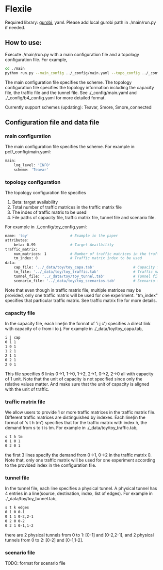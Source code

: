 # Flexile

Required library: [gurobi](https://www.gurobi.com/), yaml. Please add local gurobi path in ./main/run.py if needed.

## How to use:

Execute ./main/run.py with a main configuration file and a topology configuration file. For example,

```bash
cd ./main
python run.py --main_config ../_config/main.yaml --topo_config ../_config/toy_config.yaml
```

The main configuration file specifies the scheme. The topology configuration file specifies the topology information including the capacity file, the traffic file and the tunnel file. See ./_config/main.yaml and ./_config/b4_config.yaml for more detailed format.

Currently support schemes (updating): Teavar, Smore, Smore_connected

## Configuration file and data file

### main configuration

The main configuration file specifies the scheme. For example in pcf/_config/main.yaml:

```bash
main:
    log_level: 'INFO'
    scheme: 'Teavar'
```

### topology configuration

The topology configuration file specifies 

1. Beta: target availability
2. Total number of traffic matrices in the traffic matrix file
3. The index of traffic matrix to be used
4. File paths of capacity file, traffic matrix file, tunnel file and scenario file.

For example in ./_config/toy_config.yaml:


```bash
name: 'toy'                   # Example in the paper
attributes:
    beta: 0.99                # Target Availbility
traffic_matrix:
    num_matrices: 1           # Number of traffic matrices in the traffic file
    tm_index: 0               # Traffic matrix index to be used
data: 
    cap_file: '../_data/toy/toy_capa.tab'                  # Capacity file path
    tm_file: '../_data/toy/toy_traffic.tab'                # Traffic matrix file path
    tunnel_file: '../_data/toy/toy_tunnel.tab'             # Tunnel file path
    scenario_file: '../_data/toy/toy_scenarios.tab'        # Scenario file path
```

Note that even though in traffic matrix file, multiple matrices may be provided, only one traffic matrix will be used for one experiment. "tm_index" specifies that particular traffic matrix. See traffic matrix file for more details. 

### capacity file

In the capacity file, each line(in the format of 'i j c') specifies a direct link with capacity of c from i to j. For example in ./_data/toy/toy_capa.tab,

```bash
i j cap
0 1 1
1 0 1
1 2 1
2 1 1
0 2 1
2 0 1
```

This file specifies 6 links 0->1, 1->0, 1->2, 2->1, 0->2, 2->0 all with capacity of 1 unit. Note that the unit of capacity is not specified since only the relative values matter. And make sure that the unit of capacity is aligned with the unit of traffic. 

### traffic matrix file

We allow users to provide 1 or more traffic matrices in the traffic matrix file. Different traffic matrices are distinguished by indexes. Each line(in the format of 's t h tm') specifies that for the traffic matrix with index h, the demand from s to t is tm. For example in ./_data/toy/toy_traffic.tab,

```bash
s t h tm
0 1 0 1
0 2 0 1
```

the first 3 lines specify the demand from 0->1, 0->2 in the traffic matrix 0. Note that, only one traffic matrix will be used for one experiment according to the provided index in the configuration file. 
 
### tunnel file

In the tunnel file, each line specifies a physical tunnel. A physical tunnel has 4 entries in a line(source, destination, index, list of edges). For example in ./_data/toy/toy_tunnel.tab,

```bash
s t k edges
0 1 0 0-1
0 1 1 0-2,2-1
0 2 0 0-2
0 2 1 0-1,1-2
```

there are 2 physical tunnels from 0 to 1: [0-1] and [0-2,2-1], and 2 physical tunnels from 0 to 2: [0-2] and [0-1,1-2].

### scenario file

TODO: format for scenario file
